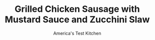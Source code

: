 ---
layout: ../../layouts/MarkdownPostLayout.astro
title: Grilled Chicken Sausage with Mustard Sauce and Zucchini Slaw
author: America's Test Kitchen
pubDate: 2023-03-15
description: ""
image_url: https://res.cloudinary.com/hksqkdlah/image/upload/ar_1:1,c_fill,dpr_2.0,f_auto,fl_lossy.progressive.strip_profile,g_faces:auto,q_auto:low,w_344/10707_sfs-grilled-chicken-sausages-with-mustard-sauce-and-zucchini-slaw-02
tags: ["Main Courses","Chicken","Weeknight","Grilling & Barbecue"]
calories: 2188
protein: 30
carbohydrates: 17
fats: 
fiber: 5
ingredients: ["3 , zucchini (8 ounces each), shredded",", Salt and pepper","1/2 cup, honey mustard","3 tablespoons, cider vinegar","3 tablespoons, olive oil","2 tablespoons, plain yogurt","1 tablespoon, lemon juice","1 1/2 pounds, chicken sausage","1 cup, thinly sliced onion","1 , red bell pepper, stemmed, seeded, and cut into 1/4-inch pieces"]
serves: 4
time: "30 minutes"
instructions: ["Toss zucchini with 1 teaspoon salt in bowl, then transfer to colander in sink to drain. Whisk mustard and vinegar together in large bowl. Transfer 1/3 cup mustard-vinegar mixture to small bowl and reserve for dipping sauce. Add oil, yogurt, and lemon juice to mustard-vinegar mixture still in large bowl to make yogurt dressing.","Grill sausage over hot fire until browned and meat registers 165 degrees, 8 to 10 minutes, turning every 2 to 3 minutes.","Press zucchini with rubber spatula to force out as much liquid as possible. Add zucchini, onion, and bell pepper to yogurt dressing and toss to combine. Season with salt and pepper to taste. Serve sausage with dipping sauce and zucchini slaw."]
nutrition: ["959 mg Potassium","397 mg Phosphorus","196 mg Calcium","3 mg Iron","88 mg Magnesium","1649 mg Sodium","2 mg Zinc","39 g Fat","9 mg Niacin (B3)","18 g Monounsaturated","8 g Polyunsaturated","70 mg Vitamin C","164 mg Cholesterol","8 g Saturated","5 g Fiber","5 µg Folic acid","68 µg Folate (food)","8 g Sugars","17 µg Vitamin K","359 g Water","17 g Carbs","76 µg Folate equivalent (total)","30 g Protein","2 mg Vitamin E","66 µg Vitamin A","547 kcal Energy","2188 calories"]
notes: "You can use summer squash instead of zucchini."
---